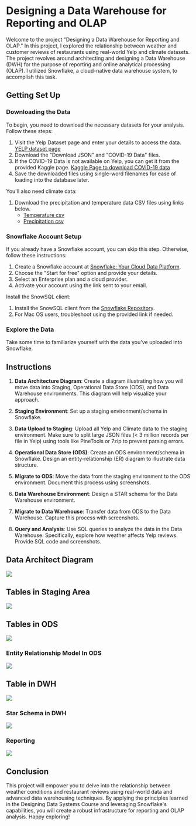# Designing a Data Warehouse for Reporting and OLAP

Welcome to the project "Designing a Data Warehouse for Reporting and OLAP." In this project, I explored the relationship between weather and customer reviews of restaurants using real-world Yelp and climate datasets. The project revolves around architecting and designing a Data Warehouse (DWH) for the purpose of reporting and online analytical processing (OLAP). I utilized Snowflake, a cloud-native data warehouse system, to accomplish this task.

## Getting Set Up

### Downloading the Data
To begin, you need to download the necessary datasets for your analysis. Follow these steps:

1. Visit the Yelp Dataset page and enter your details to access the data. <a href="https://www.yelp.com/dataset/download">YELP dataset page</a>
2. Download the "Download JSON" and "COVID-19 Data" files.
3. If the COVID-19 Data is not available on Yelp, you can get it from the provided Kaggle page. <a href="https://www.kaggle.com/datasets/claudiadodge/yelp-academic-data-set-covid-features?select=yelp_academic_dataset_covid_features.json">Kaggle Page to download COVID-19 data</a>
4. Save the downloaded files using single-word filenames for ease of loading into the database later.

You'll also need climate data:

1. Download the precipitation and temperature data CSV files using links below.
    <ul>
       <li><a href="./Project Design a Data Warehouse for Reporting and OLAP/Data/temperature-degreef.csv">Temperature csv</a></li>
       <li><a href="./Project Design a Data Warehouse for Reporting and OLAP/Data/precipitation-inch.csv">Precipitation csv</a></li>
    </ul>
 

### Snowflake Account Setup
If you already have a Snowflake account, you can skip this step. Otherwise, follow these instructions:

1. Create a Snowflake account at [Snowflake: Your Cloud Data Platform](https://www.snowflake.com/).
2. Choose the "Start for free" option and provide your details.
3. Select an Enterprise plan and a cloud provider.
4. Activate your account using the link sent to your email.

Install the SnowSQL client:

1. Install the SnowSQL client from the [Snowflake Repository](https://docs.snowflake.com/en/user-guide/snowsql-install-config.html).
2. For Mac OS users, troubleshoot using the provided link if needed.

### Explore the Data
Take some time to familiarize yourself with the data you've uploaded into Snowflake.

## Instructions

1. **Data Architecture Diagram**: Create a diagram illustrating how you will move data into Staging, Operational Data Store (ODS), and Data Warehouse environments. This diagram will help visualize your approach.

2. **Staging Environment**: Set up a staging environment/schema in Snowflake. 

3. **Data Upload to Staging**: Upload all Yelp and Climate data to the staging environment. Make sure to split large JSON files (< 3 million records per file in Yelp) using tools like PineTools or 7zip to prevent parsing errors.

4. **Operational Data Store (ODS)**: Create an ODS environment/schema in Snowflake. Design an entity-relationship (ER) diagram to illustrate data structure.

5. **Migrate to ODS**: Move the data from the staging environment to the ODS environment. Document this process using screenshots.

6. **Data Warehouse Environment**: Design a STAR schema for the Data Warehouse environment.

7. **Migrate to Data Warehouse**: Transfer data from ODS to the Data Warehouse. Capture this process with screenshots.

8. **Query and Analysis**: Use SQL queries to analyze the data in the Data Warehouse. Specifically, explore how weather affects Yelp reviews. Provide SQL code and screenshots.
## Data Architect Diagram
<img src="./Project Design a Data Warehouse for Reporting and OLAP/ScreenShots/YELP New Data Architect.png">

## Tables in Staging Area
<img src="./Project Design a Data Warehouse for Reporting and OLAP/ScreenShots/Temperature and Precipitation Table Staging.png">

## Tables in ODS 
<img src="./Project Design a Data Warehouse for Reporting and OLAP/ScreenShots/YELP and Climate Tables at ODS.png">

### Entity Relationship Model In ODS
<img src="./Project Design a Data Warehouse for Reporting and OLAP/ScreenShots/YELP ERD diagram.PNG">

## Table in DWH
<img src="./Project Design a Data Warehouse for Reporting and OLAP/ScreenShots/YELP and Climate Table in DWH.png">

### Star Schema in DWH
<img src="./Project Design a Data Warehouse for Reporting and OLAP/ScreenShots/Star Schema.png">

### Reporting
<img src="./Project Design a Data Warehouse for Reporting and OLAP/ScreenShots/SQL code to reports the business name, temperature, precipitation, and ratings.png">


## Conclusion

This project will empower you to delve into the relationship between weather conditions and restaurant reviews using real-world data and advanced data warehousing techniques. By applying the principles learned in the Designing Data Systems Course and leveraging Snowflake's capabilities, you will create a robust infrastructure for reporting and OLAP analysis. Happy exploring!